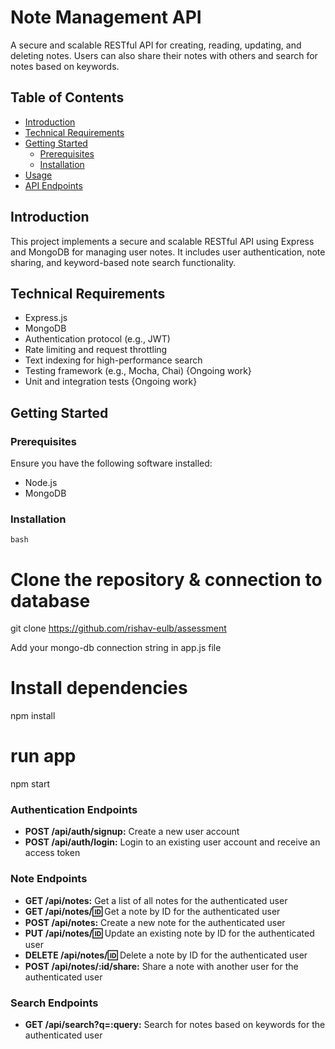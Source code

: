 # Note Management API

A secure and scalable RESTful API for creating, reading, updating, and deleting notes. Users can also share their notes with others and search for notes based on keywords.

## Table of Contents

- [Introduction](#introduction)
- [Technical Requirements](#technical-requirements)
- [Getting Started](#getting-started)
  - [Prerequisites](#prerequisites)
  - [Installation](#installation)
- [Usage](#usage)
- [API Endpoints](#api-endpoints)


## Introduction

This project implements a secure and scalable RESTful API using Express and MongoDB for managing user notes. It includes user authentication, note sharing, and keyword-based note search functionality.

## Technical Requirements

- Express.js
- MongoDB
- Authentication protocol (e.g., JWT)
- Rate limiting and request throttling
- Text indexing for high-performance search
- Testing framework (e.g., Mocha, Chai) {Ongoing work}
- Unit and integration tests {Ongoing work}

## Getting Started

### Prerequisites

Ensure you have the following software installed:

- Node.js
- MongoDB

### Installation

```bash```
# Clone the repository & connection to database
git clone https://github.com/rishav-eulb/assessment

Add your mongo-db connection string in app.js file

# Install dependencies
npm install

# run app
npm start

### Authentication Endpoints

- **POST /api/auth/signup:** Create a new user account
- **POST /api/auth/login:** Login to an existing user account and receive an access token

### Note Endpoints

- **GET /api/notes:** Get a list of all notes for the authenticated user
- **GET /api/notes/:id:** Get a note by ID for the authenticated user
- **POST /api/notes:** Create a new note for the authenticated user
- **PUT /api/notes/:id:** Update an existing note by ID for the authenticated user
- **DELETE /api/notes/:id:** Delete a note by ID for the authenticated user
- **POST /api/notes/:id/share:** Share a note with another user for the authenticated user

### Search Endpoints

- **GET /api/search?q=:query:** Search for notes based on keywords for the authenticated user


